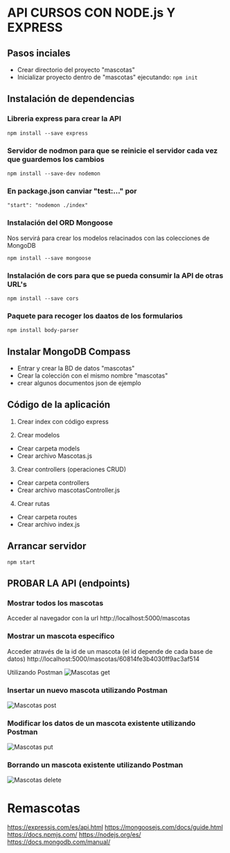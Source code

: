 # API CURSOS CON NODE.js Y EXPRESS

## Pasos inciales
- Crear directorio del proyecto "mascotas"
- Inicializar proyecto dentro de "mascotas" ejecutando:
`
    npm init
`
## Instalación de dependencias
### Libreria express para crear la API
    npm install --save express

### Servidor de nodmon para que se reinicie el servidor cada vez que guardemos los cambios
    npm install --save-dev nodemon

### En package.json canviar "test:..." por
    "start": "nodemon ./index"

### Instalación del ORD Mongoose 
Nos servirá para crear los modelos relacinados con las colecciones de MongoDB

    npm install --save mongoose

### Instalación de cors para que se pueda consumir la API de otras URL's
    npm install --save cors


### Paquete para recoger los daatos de los formularios
    npm install body-parser
    
## Instalar MongoDB Compass
 - Entrar y crear la BD de datos "mascotas"
 - Crear la colección con el mismo nombre "mascotas"
 - crear algunos documentos json de ejemplo 

## Código de la aplicación

1. Crear index con código express

2. Crear modelos
- Crear carpeta models
- Crear archivo Mascotas.js

3. Crear controllers (operaciones CRUD)
- Crear carpeta controllers
- Crear archivo mascotasController.js

4. Crear rutas
- Crear carpeta routes
- Crear archivo index.js

## Arrancar servidor
    npm start

## PROBAR LA API (endpoints)

### Mostrar todos los mascotas
Acceder al navegador con la url 
http://localhost:5000/mascotas

### Mostrar un mascota específico
Acceder através de la id de un mascota (el id depende de cada base de datos)
http://localhost:5000/mascotas/60814fe3b4030ff9ac3af514

Utilizando Postman
![Mascotas get](./screenshots/mascotas_get.png)

### Insertar un nuevo mascota utilizando Postman
![Mascotas post](./screenshots/mascotas_post.png)

### Modificar los datos de un mascota existente utilizando Postman
![Mascotas put](./screenshots/mascotas_put.png)

### Borrando un mascota existente utilizando Postman
![Mascotas delete](./screenshots/mascotas_delete.png)

# Remascotas
https://expressjs.com/es/api.html
https://mongoosejs.com/docs/guide.html
https://docs.npmjs.com/
https://nodejs.org/es/
https://docs.mongodb.com/manual/